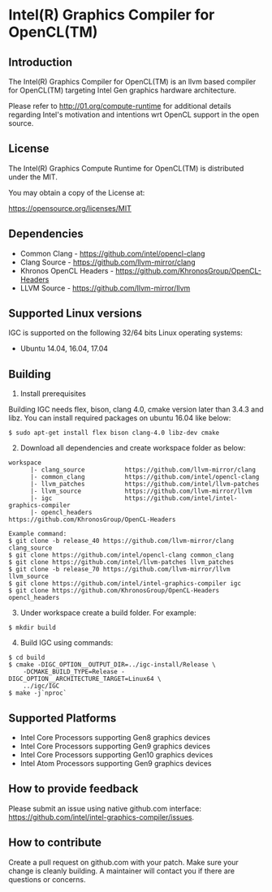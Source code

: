 # Intel(R) Graphics Compiler for OpenCL(TM)

## Introduction

The Intel(R) Graphics Compiler for OpenCL(TM) is an llvm based compiler for
OpenCL(TM) targeting Intel Gen graphics hardware architecture.

Please refer to http://01.org/compute-runtime for additional details regarding
 Intel's motivation and intentions wrt OpenCL support in the open source.


## License

The Intel(R) Graphics Compute Runtime for OpenCL(TM) is distributed under the MIT.

You may obtain a copy of the License at:

https://opensource.org/licenses/MIT

## Dependencies

* Common Clang - https://github.com/intel/opencl-clang
* Clang Source - https://github.com/llvm-mirror/clang
* Khronos OpenCL Headers - https://github.com/KhronosGroup/OpenCL-Headers
* LLVM Source -  https://github.com/llvm-mirror/llvm

## Supported Linux versions

IGC is supported on the following 32/64 bits Linux operating systems:

* Ubuntu 14.04, 16.04, 17.04

## Building

1. Install prerequisites

Building IGC needs flex, bison, clang 4.0, cmake version later than 3.4.3 and
 libz.  You can install required packages on ubuntu 16.04 like below:
```
$ sudo apt-get install flex bison clang-4.0 libz-dev cmake
```

2. Download all dependencies and create workspace folder as below:
```
workspace
      |- clang_source           https://github.com/llvm-mirror/clang
      |- common_clang           https://github.com/intel/opencl-clang
      |- llvm_patches           https://github.com/intel/llvm-patches
      |- llvm_source            https://github.com/llvm-mirror/llvm
      |- igc                    https://github.com/intel/intel-graphics-compiler
      |- opencl_headers         https://github.com/KhronosGroup/OpenCL-Headers

Example command:
$ git clone -b release_40 https://github.com/llvm-mirror/clang clang_source
$ git clone https://github.com/intel/opencl-clang common_clang
$ git clone https://github.com/intel/llvm-patches llvm_patches
$ git clone -b release_70 https://github.com/llvm-mirror/llvm llvm_source
$ git clone https://github.com/intel/intel-graphics-compiler igc
$ git clone https://github.com/KhronosGroup/OpenCL-Headers opencl_headers
```

3. Under workspace create a build folder.  For example:
```
$ mkdir build
```

4. Build IGC using commands:
```
$ cd build
$ cmake -DIGC_OPTION__OUTPUT_DIR=../igc-install/Release \
    -DCMAKE_BUILD_TYPE=Release -DIGC_OPTION__ARCHITECTURE_TARGET=Linux64 \
    ../igc/IGC
$ make -j`nproc`
```

## Supported Platforms

* Intel Core Processors supporting Gen8 graphics devices
* Intel Core Processors supporting Gen9 graphics devices
* Intel Core Processors supporting Gen10 graphics devices
* Intel Atom Processors supporting Gen9 graphics devices

## How to provide feedback
Please submit an issue using native github.com interface: https://github.com/intel/intel-graphics-compiler/issues.

## How to contribute

Create a pull request on github.com with your patch. Make sure your change is
cleanly building. A maintainer will contact you if there are questions or concerns.


